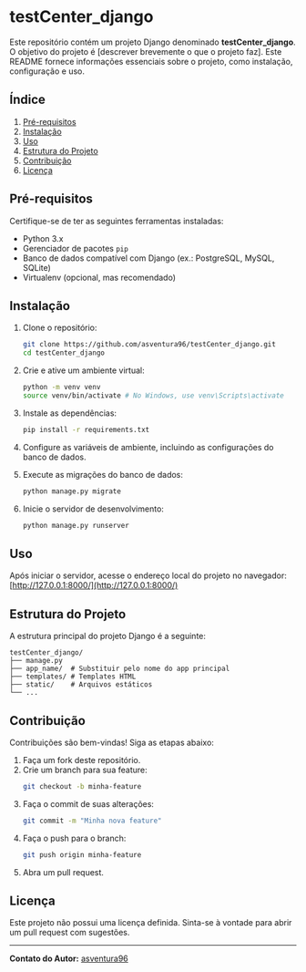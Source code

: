 # testCenter_django

Este repositório contém um projeto Django denominado **testCenter_django**. O objetivo do projeto é [descrever brevemente o que o projeto faz]. Este README fornece informações essenciais sobre o projeto, como instalação, configuração e uso.

## Índice

1. [Pré-requisitos](#pré-requisitos)
2. [Instalação](#instalação)
3. [Uso](#uso)
4. [Estrutura do Projeto](#estrutura-do-projeto)
5. [Contribuição](#contribuição)
6. [Licença](#licença)

## Pré-requisitos

Certifique-se de ter as seguintes ferramentas instaladas:

- Python 3.x
- Gerenciador de pacotes `pip`
- Banco de dados compatível com Django (ex.: PostgreSQL, MySQL, SQLite)
- Virtualenv (opcional, mas recomendado)

## Instalação

1. Clone o repositório:
   ```bash
   git clone https://github.com/asventura96/testCenter_django.git
   cd testCenter_django
   ```

2. Crie e ative um ambiente virtual:
   ```bash
   python -m venv venv
   source venv/bin/activate # No Windows, use venv\Scripts\activate
   ```

3. Instale as dependências:
   ```bash
   pip install -r requirements.txt
   ```

4. Configure as variáveis de ambiente, incluindo as configurações do banco de dados.

5. Execute as migrações do banco de dados:
   ```bash
   python manage.py migrate
   ```

6. Inicie o servidor de desenvolvimento:
   ```bash
   python manage.py runserver
   ```

## Uso

Após iniciar o servidor, acesse o endereço local do projeto no navegador:
[http://127.0.0.1:8000/](http://127.0.0.1:8000/)

## Estrutura do Projeto

A estrutura principal do projeto Django é a seguinte:

```
testCenter_django/
├── manage.py
├── app_name/  # Substituir pelo nome do app principal
├── templates/ # Templates HTML
├── static/    # Arquivos estáticos
└── ...
```

## Contribuição

Contribuições são bem-vindas! Siga as etapas abaixo:

1. Faça um fork deste repositório.
2. Crie um branch para sua feature:
   ```bash
   git checkout -b minha-feature
   ```
3. Faça o commit de suas alterações:
   ```bash
   git commit -m "Minha nova feature"
   ```
4. Faça o push para o branch:
   ```bash
   git push origin minha-feature
   ```
5. Abra um pull request.

## Licença

Este projeto não possui uma licença definida. Sinta-se à vontade para abrir um pull request com sugestões.

---

**Contato do Autor:** [asventura96](https://github.com/asventura96)
